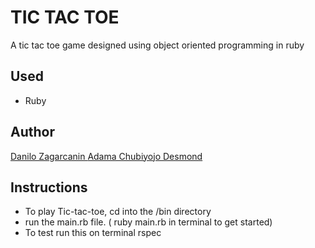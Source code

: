 # TIC TAC TOE
A tic tac toe game designed using object oriented programming in ruby 

## Used
- Ruby


## Author
[Danilo Zagarcanin ](https://github.com/danilozag1992)
[Adama Chubiyojo Desmond](https://github.com/kobiyoyo)

## Instructions
- To play Tic-tac-toe, cd into the /bin directory 
- run the main.rb file. ( ruby main.rb in terminal to get started)
- To test run this on terminal rspec 